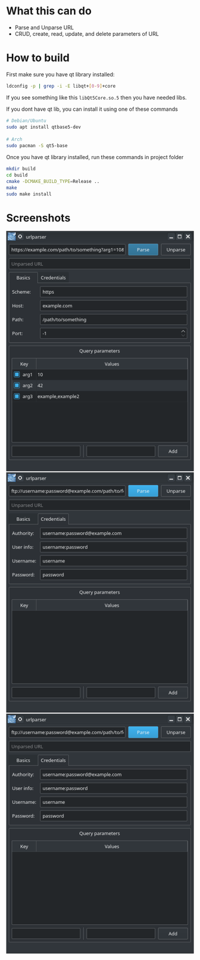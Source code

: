# What this can do
- Parse and Unparse URL
- CRUD, create, read, update, and delete parameters of URL

# How to build
First make sure you have qt library installed:
```bash
ldconfig -p | grep -i -E libqt+[0-9]+core
```
If you see something like this `libQt5Core.so.5` then you have needed libs.

If you dont have qt lib, you can install it using one of these commands
```bash
# Debian/Ubuntu
sudo apt install qtbase5-dev

# Arch
sudo pacman -S qt5-base
```
Once you have qt library installed, run these commands in project folder
```bash
mkdir build
cd build
cmake -DCMAKE_BUILD_TYPE=Release ..
make
sudo make install
```

# Screenshots
![example1]
![example2]
![example2]

[example1]: https://github.com/mikewii/urlparser/raw/main/resources/example1.png

[example2]: https://github.com/mikewii/urlparser/raw/main/resources/example2.png
[example3]: https://github.com/mikewii/urlparser/raw/main/resources/example3.png
